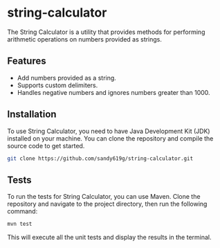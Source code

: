 # string-calculator

The String Calculator is a utility that provides methods for 
performing arithmetic operations on numbers provided as strings.

## Features

- Add numbers provided as a string.
- Supports custom delimiters.
- Handles negative numbers and ignores numbers greater than 1000.

## Installation

To use String Calculator, you need to have Java Development Kit (JDK) installed on your machine. 
You can clone the repository and compile the source code to get started.
```bash
git clone https://github.com/sandy619g/string-calculator.git
```
## Tests

To run the tests for String Calculator, you can use Maven. Clone the repository and navigate to the project directory, then run the following command:

```bash
mvn test
```
This will execute all the unit tests and display the results in the terminal.